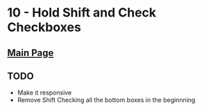 # 10 - Hold Shift and Check Checkboxes

## <a href='https://github.com/Mugilan-Codes/javascript-30'>Main Page</a>

## TODO

- Make it responsive
- Remove Shift Checking all the bottom boxes in the beginnning
